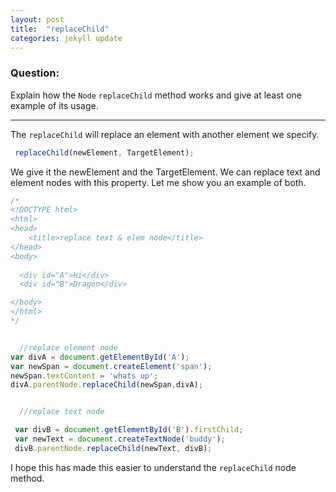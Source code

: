 ```yaml
---
layout: post
title:  "replaceChild"
categories: jekyll update
---
```

### Question:
Explain how the `Node` `replaceChild` method works and give at least one example of its usage.
<hr>


The `replaceChild` will replace an element with another element we specify. 

```javascript
 replaceChild(newElement, TargetElement);
```

We give it the newElement and the TargetElement. We can replace text and element nodes with this property. Let me show you an example of both. 

```javascript
/*  
<!DOCTYPE html>
<html>
<head>
    <title>replace text & elem node</title>
</head>
<body>
  
  <div id="A">Hi</div>
  <div id="B">Dragon</div>

</body>
</html>
*/


  //replace element node
var divA = document.getElementById('A');
var newSpan = document.createElement('span');
newSpan.textContent = 'whats up';
divA.parentNode.replaceChild(newSpan,divA); 


  //replace text node

 var divB = document.getElementById('B').firstChild;
 var newText = document.createTextNode('buddy');
 divB.parentNode.replaceChild(newText, divB); 


```


I hope this has made this easier to understand the `replaceChild` node method. 
